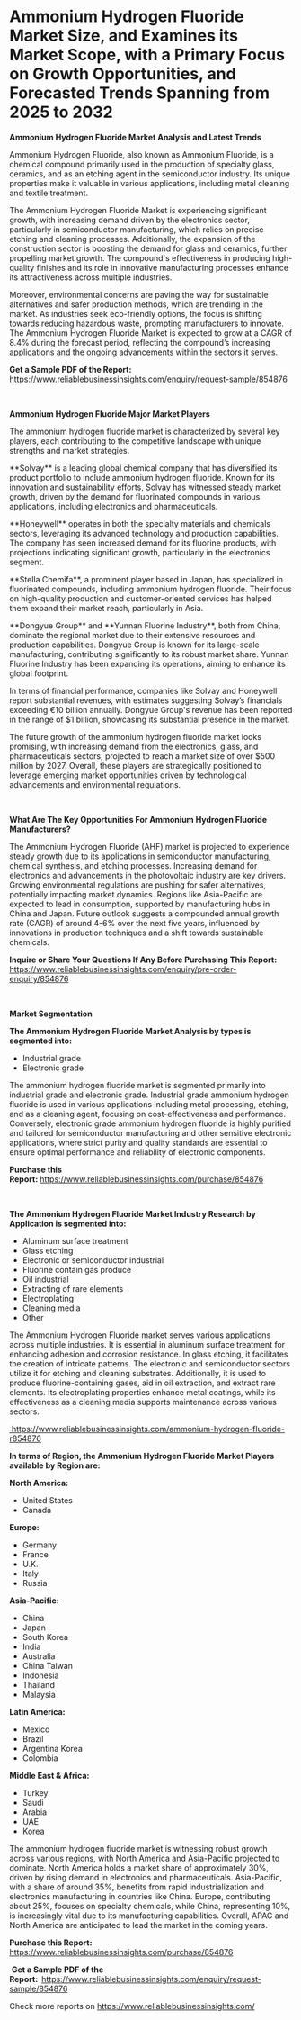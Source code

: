 <p><h1>Ammonium Hydrogen Fluoride Market Size, and Examines its Market Scope, with a Primary Focus on Growth Opportunities, and Forecasted Trends Spanning from 2025 to 2032</h1></p><p><strong>Ammonium Hydrogen Fluoride Market Analysis and Latest Trends</strong></p>
<p><p>Ammonium Hydrogen Fluoride, also known as Ammonium Fluoride, is a chemical compound primarily used in the production of specialty glass, ceramics, and as an etching agent in the semiconductor industry. Its unique properties make it valuable in various applications, including metal cleaning and textile treatment.</p><p>The Ammonium Hydrogen Fluoride Market is experiencing significant growth, with increasing demand driven by the electronics sector, particularly in semiconductor manufacturing, which relies on precise etching and cleaning processes. Additionally, the expansion of the construction sector is boosting the demand for glass and ceramics, further propelling market growth. The compound's effectiveness in producing high-quality finishes and its role in innovative manufacturing processes enhance its attractiveness across multiple industries.</p><p>Moreover, environmental concerns are paving the way for sustainable alternatives and safer production methods, which are trending in the market. As industries seek eco-friendly options, the focus is shifting towards reducing hazardous waste, prompting manufacturers to innovate. The Ammonium Hydrogen Fluoride Market is expected to grow at a CAGR of 8.4% during the forecast period, reflecting the compound’s increasing applications and the ongoing advancements within the sectors it serves.</p></p>
<p><strong>Get a Sample PDF of the Report:&nbsp;</strong> <a href="https://www.reliablebusinessinsights.com/enquiry/request-sample/854876?utm_campaign=2757&utm_medium=2&utm_source=Github&utm_content=ia&utm_term=31032025&utm_id=ammonium-hydrogen-fluoride">https://www.reliablebusinessinsights.com/enquiry/request-sample/854876</a></p>
<p>&nbsp;</p>
<p><strong>Ammonium Hydrogen Fluoride Major Market Players</strong></p>
<p><p>The ammonium hydrogen fluoride market is characterized by several key players, each contributing to the competitive landscape with unique strengths and market strategies.</p><p>**Solvay** is a leading global chemical company that has diversified its product portfolio to include ammonium hydrogen fluoride. Known for its innovation and sustainability efforts, Solvay has witnessed steady market growth, driven by the demand for fluorinated compounds in various applications, including electronics and pharmaceuticals. </p><p>**Honeywell** operates in both the specialty materials and chemicals sectors, leveraging its advanced technology and production capabilities. The company has seen increased demand for its fluorine products, with projections indicating significant growth, particularly in the electronics segment.</p><p>**Stella Chemifa**, a prominent player based in Japan, has specialized in fluorinated compounds, including ammonium hydrogen fluoride. Their focus on high-quality production and customer-oriented services has helped them expand their market reach, particularly in Asia.</p><p>**Dongyue Group** and **Yunnan Fluorine Industry**, both from China, dominate the regional market due to their extensive resources and production capabilities. Dongyue Group is known for its large-scale manufacturing, contributing significantly to its robust market share. Yunnan Fluorine Industry has been expanding its operations, aiming to enhance its global footprint.</p><p>In terms of financial performance, companies like Solvay and Honeywell report substantial revenues, with estimates suggesting Solvay’s financials exceeding €10 billion annually. Dongyue Group's revenue has been reported in the range of $1 billion, showcasing its substantial presence in the market.</p><p>The future growth of the ammonium hydrogen fluoride market looks promising, with increasing demand from the electronics, glass, and pharmaceuticals sectors, projected to reach a market size of over $500 million by 2027. Overall, these players are strategically positioned to leverage emerging market opportunities driven by technological advancements and environmental regulations.</p></p>
<p>&nbsp;</p>
<p><strong>What Are The Key Opportunities For Ammonium Hydrogen Fluoride Manufacturers?</strong></p>
<p><p>The Ammonium Hydrogen Fluoride (AHF) market is projected to experience steady growth due to its applications in semiconductor manufacturing, chemical synthesis, and etching processes. Increasing demand for electronics and advancements in the photovoltaic industry are key drivers. Growing environmental regulations are pushing for safer alternatives, potentially impacting market dynamics. Regions like Asia-Pacific are expected to lead in consumption, supported by manufacturing hubs in China and Japan. Future outlook suggests a compounded annual growth rate (CAGR) of around 4-6% over the next five years, influenced by innovations in production techniques and a shift towards sustainable chemicals.</p></p>
<p><strong>Inquire or Share Your Questions If Any Before Purchasing This Report:</strong> <a href="https://www.reliablebusinessinsights.com/enquiry/pre-order-enquiry/854876?utm_campaign=2757&utm_medium=2&utm_source=Github&utm_content=ia&utm_term=31032025&utm_id=ammonium-hydrogen-fluoride">https://www.reliablebusinessinsights.com/enquiry/pre-order-enquiry/854876</a></p>
<p>&nbsp;</p>
<p><strong>Market Segmentation</strong></p>
<p><strong>The Ammonium Hydrogen Fluoride Market Analysis by types is segmented into:</strong></p>
<p><ul><li>Industrial grade</li><li>Electronic grade</li></ul></p>
<p><p>The ammonium hydrogen fluoride market is segmented primarily into industrial grade and electronic grade. Industrial grade ammonium hydrogen fluoride is used in various applications including metal processing, etching, and as a cleaning agent, focusing on cost-effectiveness and performance. Conversely, electronic grade ammonium hydrogen fluoride is highly purified and tailored for semiconductor manufacturing and other sensitive electronic applications, where strict purity and quality standards are essential to ensure optimal performance and reliability of electronic components.</p></p>
<p><strong>Purchase this Report:&nbsp;</strong><a href="https://www.reliablebusinessinsights.com/purchase/854876?utm_campaign=2757&utm_medium=2&utm_source=Github&utm_content=ia&utm_term=31032025&utm_id=ammonium-hydrogen-fluoride">https://www.reliablebusinessinsights.com/purchase/854876</a></p>
<p>&nbsp;</p>
<p><strong>The Ammonium Hydrogen Fluoride Market Industry Research by Application is segmented into:</strong></p>
<p><ul><li>Aluminum surface treatment</li><li>Glass etching</li><li>Electronic or semiconductor industrial</li><li>Fluorine contain gas produce</li><li>Oil industrial</li><li>Extracting of rare elements</li><li>Electroplating</li><li>Cleaning media</li><li>Other</li></ul></p>
<p><p>The Ammonium Hydrogen Fluoride market serves various applications across multiple industries. It is essential in aluminum surface treatment for enhancing adhesion and corrosion resistance. In glass etching, it facilitates the creation of intricate patterns. The electronic and semiconductor sectors utilize it for etching and cleaning substrates. Additionally, it is used to produce fluorine-containing gases, aid in oil extraction, and extract rare elements. Its electroplating properties enhance metal coatings, while its effectiveness as a cleaning media supports maintenance across various sectors.</p></p>
<p><a href="https://www.reliablebusinessinsights.com/ammonium-hydrogen-fluoride-r854876?utm_campaign=2757&utm_medium=2&utm_source=Github&utm_content=ia&utm_term=31032025&utm_id=ammonium-hydrogen-fluoride">&nbsp;https://www.reliablebusinessinsights.com/ammonium-hydrogen-fluoride-r854876</a></p>
<p><strong>In terms of Region, the Ammonium Hydrogen Fluoride Market Players available by Region are:</strong></p>
<p>
    <p> <strong> North America: </strong>
        <ul>
            <li>United States</li>
            <li>Canada</li>
        </ul>
        </p> 
    <p> <strong> Europe: </strong>
        <ul>
            <li>Germany</li>
            <li>France</li>
            <li>U.K.</li>
            <li>Italy</li>
            <li>Russia</li>
        </ul>
        </p> 
    <p> <strong> Asia-Pacific: </strong>
        <ul>
            <li>China</li>
            <li>Japan</li>
            <li>South Korea</li>
            <li>India</li>
            <li>Australia</li>
            <li>China Taiwan</li>
            <li>Indonesia</li>
            <li>Thailand</li>
            <li>Malaysia</li>
        </ul>
        </p> 
    <p> <strong> Latin America: </strong>
        <ul>
            <li>Mexico</li>
            <li>Brazil</li>
            <li>Argentina Korea</li>
            <li>Colombia</li>
        </ul>
        </p> 
    <p> <strong> Middle East & Africa: </strong>
        <ul>
            <li>Turkey</li>
            <li>Saudi</li>
            <li>Arabia</li>
            <li>UAE</li>
            <li>Korea</li>
        </ul>
    </p>
    </p>
<p><p>The ammonium hydrogen fluoride market is witnessing robust growth across various regions, with North America and Asia-Pacific projected to dominate. North America holds a market share of approximately 30%, driven by rising demand in electronics and pharmaceuticals. Asia-Pacific, with a share of around 35%, benefits from rapid industrialization and electronics manufacturing in countries like China. Europe, contributing about 25%, focuses on specialty chemicals, while China, representing 10%, is increasingly vital due to its manufacturing capabilities. Overall, APAC and North America are anticipated to lead the market in the coming years.</p></p>
<p><strong>Purchase this Report: </strong><a href="https://www.reliablebusinessinsights.com/purchase/854876?utm_campaign=2757&utm_medium=2&utm_source=Github&utm_content=ia&utm_term=31032025&utm_id=ammonium-hydrogen-fluoride">https://www.reliablebusinessinsights.com/purchase/854876</a></p>
<p>&nbsp;<strong>Get a Sample PDF of the Report:&nbsp;&nbsp;</strong><a href="https://www.reliablebusinessinsights.com/enquiry/request-sample/854876?utm_campaign=2757&utm_medium=2&utm_source=Github&utm_content=ia&utm_term=31032025&utm_id=ammonium-hydrogen-fluoride">https://www.reliablebusinessinsights.com/enquiry/request-sample/854876</a></p>
<p><strong></strong></p>
<p>Check more reports on <a href="https://www.reliablebusinessinsights.com/?utm_campaign=2757&utm_medium=2&utm_source=Github&utm_content=ia&utm_term=31032025&utm_id=ammonium-hydrogen-fluoride">https://www.reliablebusinessinsights.com/</a></p>